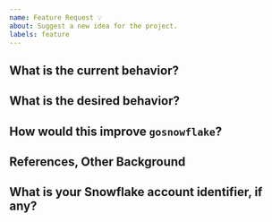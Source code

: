 ```yaml
---
name: Feature Request 💡
about: Suggest a new idea for the project.
labels: feature
---
```


<!--
If you need urgent assistance then file the feature request using the support process:
https://community.snowflake.com/s/article/How-To-Submit-a-Support-Case-in-Snowflake-Lodge
otherwise continue here.
-->

## What is the current behavior?

## What is the desired behavior?

## How would this improve `gosnowflake`?

## References, Other Background

## What is your Snowflake account identifier, if any?
 
